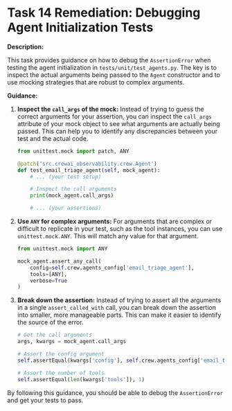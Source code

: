 
# Task 14 Remediation: Debugging Agent Initialization Tests

**Description:**

This task provides guidance on how to debug the `AssertionError` when testing the agent initialization in `tests/unit/test_agents.py`. The key is to inspect the actual arguments being passed to the `Agent` constructor and to use mocking strategies that are robust to complex arguments.

**Guidance:**

1.  **Inspect the `call_args` of the mock:** Instead of trying to guess the correct arguments for your assertion, you can inspect the `call_args` attribute of your mock object to see what arguments are actually being passed. This can help you to identify any discrepancies between your test and the actual code.

    ```python
    from unittest.mock import patch, ANY

    @patch('src.crewai_observability.crew.Agent')
    def test_email_triage_agent(self, mock_agent):
        # ... (your test setup)

        # Inspect the call arguments
        print(mock_agent.call_args)

        # ... (your assertions)
    ```

2.  **Use `ANY` for complex arguments:** For arguments that are complex or difficult to replicate in your test, such as the tool instances, you can use `unittest.mock.ANY`. This will match any value for that argument.

    ```python
    from unittest.mock import ANY

    mock_agent.assert_any_call(
        config=self.crew.agents_config['email_triage_agent'],
        tools=[ANY],
        verbose=True
    )
    ```

3.  **Break down the assertion:** Instead of trying to assert all the arguments in a single `assert_called_with` call, you can break down the assertion into smaller, more manageable parts. This can make it easier to identify the source of the error.

    ```python
    # Get the call arguments
    args, kwargs = mock_agent.call_args

    # Assert the config argument
    self.assertEqual(kwargs['config'], self.crew.agents_config['email_triage_agent'])

    # Assert the number of tools
    self.assertEqual(len(kwargs['tools']), 1)
    ```

By following this guidance, you should be able to debug the `AssertionError` and get your tests to pass.
